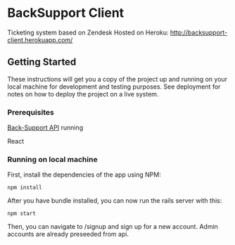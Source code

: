 # BackSupport Client

Ticketing system based on Zendesk
Hosted on Heroku: http://backsupport-client.herokuapp.com/

## Getting Started

These instructions will get you a copy of the project up and running on your local machine for development and testing purposes. See deployment for notes on how to deploy the project on a live system.

### Prerequisites
[Back-Support API](https://github.com/jhcheung/backsupport-backend) running

React

### Running on local machine

First, install the dependencies of the app using NPM:

```
npm install

```


After you have bundle installed, you can now run the rails server with this:

```
npm start
```

Then, you can navigate to /signup and sign up for a new account. Admin accounts are already preseeded from api.
